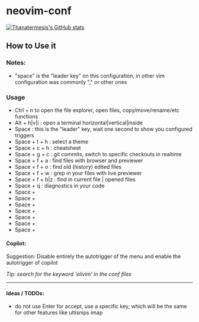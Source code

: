 # neovim-conf

[![Thanatermesis's GitHub stats](https://github-readme-stats.vercel.app/api?username=Thanatermesis&count_private=true&show_icons=true&theme=tokyonight&range=all_time)](https://github.com/anuraghazra/github-readme-stats)


## How to Use it
### Notes:
* "space" is the "leader key" on this configuration, in other vim configuration was commonly "," or other ones
 
### Usage
* Ctrl + n to open the file explorer, open files, copy/move/rename/etc functions
* Alt + h|v|i : open a terminal horizontal|vertical|inside
* Space : this is the "leader" key, wait one second to show you configured triggers
* Space + t + h : select a theme
* Space + c + h : cheatsheet
* Space + g + c : git commits, switch to specific checkouts in realtime
* Space + f + a : find files with browser and previewer
* Space + f + o : find old (history) edited files
* Space + f + w : grep in your files with live previewer
* Space + f + b|z : find in current file | opened files
* Space + q : diagnostics in your code
* Space + 
* Space + 
* Space + 
* Space + 
* Space + 
* Space + 
* Space + 

#### Copilot:
Suggestion: Disable entirely the autotrigger of the menu and enable the autotrigger of copilot

_Tip: search for the keyword 'elivim' in the conf files_


------


#### Ideas / TODOs:
- do not use Enter for accept, use a specific key, which will be the same for other features like ultisnips
    imap <silent><script><expr> <C-J> copilot#Accept("\<CR>")
    let g:copilot_no_tab_map = v:true

- [ ] Wow ChatGPT full featured plugin: https://github.com/jackMort/ChatGPT.nvim

- Add a toggle of autosuggestions: :lua  require("copilot.suggestion").toggle_auto_trigger()
    - also show :Copilot status   in the notification window
- Important, be updated from this needed WIP feature: https://githubnext.com/projects/copilot-view/
- [ ] A hotkey to close "all" opened windows (quickfix, tagbar, etc...) in one shot (or use Space+x ?)


### BUGS:
- [X] Something in our configs makes that when we :split, and close one buffer, the highlight of the actual linenumber is lost
- [ ] BASH syntax: Make sure the issue is with the bash syntax and not with the bash LSP first, if so, /usr/lib/elive-tools/functions shows false positives, report them to https://github.com/nvim-treesitter/nvim-treesitter/issues?q=is%3Aissue+is%3Aopen+bash  - or better: https://github.com/tree-sitter/tree-sitter-bash/issues
- [X] j & k in Normal mode scrolls as normal lines, we want to scroll real lines instead (at least me)
    - it is not a bug because it doesn't happens when pressing 10k or similar, description link included
- [X] Terminals are not working correctly, you need to press "i" in order to start on insert mode, I think some new plugin is causing this
- [X] Termianls include the visual line when you reopen them, this is annoying, maybe the visual line should be removed entirely because with Specs is not much more needed too
- [X] Nvim consumes some cpu, why? try disabling some plugins to find the one causing the issue
- [X] in autocomplete, if there's a snippet and we want to autocommplete the word the cannot trigger it unless the menu is open, this can be annoying, so we may need to reconfigure the <c-j> key to if expandable... else fallback()
- [X] when a text is copied or deleted, it is saved to the clipboard, this is very annoying in normal vim usage because we only want to do that when ctrl+c for example
- [ ] Bash: only LSP to files that has /bin/bash, similar to the "env" conf but only for bash, this avoids source files to be LSPized like mkdeb controls

### Bugs (possible) to check:
- [ ] fonts compatibility? over terminology, urxvt, ssh, tmux, etc
- [X] syntax working for special files: c (improved, equivalentinvim vim-syntax-extra), edc, markdown, asciidoc
- [X] Showing tabs can be annoying especially when copying the text, check vimrc conf to compare
    - set a hotkey to remove all visuals (linenumbers, tabs, etc) and to re-enable them

#### Plugins
- [X] PHP & Javascript good support
    * make sure to include the best support for "php and JavaScript, mostly VueJS"
    * equivalentinvim spf13/PIV ?
    * equivalentinvim pangloss/vim-javascript ?
- [X] Error reporting
    - with the notification plugin and similar features
- [ ] Snippets:
   - [ ] comp-nvim-lsp : https://youtu.be/h4g0m0Iwmys?t=256
   - equivalentinvim: ultisnips, with own snippets for codes and mapping of locations with predefined values
   - UltiSnips integration: https://github.com/quangnguyen30192/cmp-nvim-ultisnips
   - converter: https://github.com/smjonas/snippet-converter.nvim
- [X] Copilot.~~vim~~lua
- [X] Copilot cmp: https://github.com/zbirenbaum/copilot-cmp
    - Alternative! TABNINE! wtf seems better: https://www.tabnine.com/ - https://github.com/tzachar/cmp-tabnine
- [X] Execute-on-save: this is a pretty need thing, research a plugin that triggers a user specified action when its saved
    - use this one https://github.com/stevearc/overseer.nvim
- [ ] Autocomplete: equivalentinvim: supertab, neocomplcache, youcompleteme
    - see the example of "supertab" to change the cmp behaviour: https://www.lazyvim.org/configuration/examples
    - list of plugins for nvim-cmp: https://github.com/hrsh7th/nvim-cmp/wiki/List-of-sources#miscellaneous
- [X] faster moving: equivalentinvim: easymotion
    * https://github.com/phaazon/hop.nvim <-- selected
    * sneak.vim
    * better: https://github.com/ggandor/lightspeed.nvim
    * another, sucesor: https://github.com/ggandor/leap.nvim - demo: https://avimitin.github.io/nvim/cursor-movement.html
    * many more options: https://github.com/rockerBOO/awesome-neovim#motion
    * fuzzy and funny too: https://github.com/ripxorip/aerojump.nvim
- [X] file management: NvChad has it
    * equivalentinvim "ctrlp" & "ctrlp-funky" features?
    * equivalentinvim "nerdtree" features?
- [X] fuzzy-finder feature, NvChad has it?
- [X] equivalentinvim TagList: surce code browser with tags in a panel (functions, variables, etc)
- [X] support for EDC and PHP files
- [X] Alignator of code, equivalentinvim is vim-easy-align & tabular: http://vimcasts.org/episodes/aligning-text-with-tabular-vim/
    * others: vim-easy-align, tabular, etc
- [X] Grep feature to equivalent to search between the project, buffers, etc... (NvChad has it i think)
    * realtime, fuzzy-finder required, see ",fu" in elive-vim
- [X] Show the definition prototype (like C headers) while typing, equivalentinvim echofunc
- [X] Welcome page for neovim, new users running (guide/tutorial) it or simply running it without parameters, equivalentinvim vim-startify
    - [ ] We need a welcome / tutorial / guide function or similar, pointing to a website maybe
        - instead, open the youtube video tutorial is a good alternative
- [X] Syntax checker / validator, equivalentinvim Syntastic
    - [X] We can use LSPs for that
    - other ones are needed or we have enough with LSP? ask @deon
- [X] Comment / uncomment blocks, already included in NvChad? equivalentinvim nerdcommenter
- [X] Blink when search, equivalentinvim 'git://github.com/Elive/vim-bling'
- [X] EFL integration, equivalentinvim 'git://git.enlightenment.org/editors/vim-configs.git'
- [-] Multiple cursors edition, equivalentinvim vim-multiple-cursors
- [ ] Extra textblock and textobjs definitions?
- [-] Undo Tree feature (multiple undo histories), equivalentinvim undotree - update: not needed / never used
- [X] powerline like bar, equivalentinvim vim-airline, NvChad has it?
- [-] location push-pop feature, better if includes visual marks, equivalentinvim vim-kangaroo
- [-] Show what is going to be replaced with %s/foo/bar while typing, equivalentinvim vim-over
- [X] Visualize HEX colors and names, equivalentinvim vim-coloresque - included in NvChad
- [X] Markdown and Asciidoc support (syntax, syntax checker, etc), also a previewer:
- [-] Preview (render) of things like markwon, equivalentinvim vim-preview
- [-] Preview https://neovimcraft.com/plugin/iamcco/markdown-preview.nvim/index.html
- [X] Show shitty M$ buggy newlines
- [X] Show syntax hilight names, equivalentinvim synstack
    - we used a specific plugin for the TODOs and similar entries
- [X] Show and fix whitespacing errors
- [X] Feature to "sudo save" file when no permissions
- [X] Show the cursor cuc & cul when switching windows
- [X] EFL full support & EDC
- [X] Beacon - cursor jump on change, to see whare it is https://github.com/DanilaMihailov/beacon.nvim
    - switched to a better and faster one
- [X] Hilight other similar words than the one in the cursor: https://github.com/RRethy/vim-illuminate
    * highlist other names like the one in cursor: https://www.reddit.com/r/neovim/comments/10xf7s0/localhighlightnvim_blazing_fast_highlight_of_word/
- [X]  matchup: https://github.com/andymass/vim-matchup#features
- [ ] Improved visuals with Dressing https://github.com/stevearc/dressing.nvim
* [X] Notifications, wow! https://github.com/rcarriga/nvim-notify

### CMP
- [X] Include a signatures autocompletion if is already not included: https://github.com/hrsh7th/cmp-nvim-lsp-signature-help

### Must have ones:
* Command (vim commands) completion! as in https://github.com/Avimitin/nvim#Gallery
### Alternatives:
* tagbar:
    - https://github.com/simrat39/symbols-outline.nvim
    - https://github.com/liuchengxu/vista.vim
    - https://github.com/stevearc/aerial.nvim

### TODO confs to add:
* [X] Tabufline: have the Tabs opened by default in colapsed mode so that the feature can be seen and used (try: :tabnew )
    - use Ctrl + t now
* [X] relative numbers in auto mode: https://github.com/nkakouros-original/numbers.nvim
* "surround" actions, similar to pressing ""
    - tpope/vim-surround works, but not the hotkey, no idea why, search another plugin for surround actions?
    - mini.surround
* [X] make telescope style bordered, but we need to set a better theme bg for it first
* [X] pulse cursor when search: https://github.com/inside/vim-search-pulse
* menu / autocompletion, works with Up and Down keys
* [X] move all the plugin's keymaps to their section, so that if the plugin is disabled, its keymaps too, but also to show it correctly in the cheatsheet

### Wishlist
* Trouble - A pretty list for showing diagnostics, references, telescope results, quickfix and location lists to help you solve all the trouble your code is causing. - https://github.com/folke/trouble.nvim
* Hover - a plugin that shows things when you mouse-over words: https://github.com/lewis6991/hover.nvim
* Rename - it renames varnames or functions correctly in all the code like in 
    - https://github.com/smjonas/inc-rename.nvim
    - which one it uses? maybe let's use this? https://gist.github.com/RaafatTurki/64d89abf326e9fce6eb717f7c1f8a97e
* pastebins: https://github.com/rktjmp/paperplanes.nvim
- [X] search anything in a cheatsheet https://github.com/sudormrfbin/cheatsheet.nvim - Telescope keymaps
* collaborative editor (easy & fast) ? 
* better search and replace for all the project: https://github.com/ray-x/sad.nvim
    - search/replace between multiple files: https://github.com/nvim-pack/nvim-spectre
* emoji picker: https://github.com/ziontee113/icon-picker.nvim
- [X] move easly blocks: https://github.com/matze/vim-move
* macro manager: https://github.com/ecthelionvi/NeoComposer.nvim
- [X] regexplainer https://github.com/bennypowers/nvim-regexplainer
* MUCH MORE: https://github.com/rockerBOO/awesome-neovim

### GIT features
- [ ] git complete suite ? https://github.com/ray-x/forgit.nvim
- [ ] Git powerful integration, equivalentinvim vim-fugitive
    * gitk gui? equivalentinvim gitv
* Git searchigns https://github.com/aaronhallaert/advanced-git-search.nvim
- [ ] implement "delta" in the OS for diff features

### Voice commands
Using Vim from voice can be amazing and it helps knowing how to use it, see this demo: https://youtu.be/TEBMlXRjhZY , maybe we can use a plugin like:
- [ ] https://github.com/eyalk11/nvim-voicerec - + give a comment on the reddit guy: https://www.reddit.com/r/neovim/comments/132c36x/nvimvoicerec_add_speechtotext_to_neovim_useful/

### Other Frameworks to try:
- https://www.lazyvim.org/keymaps
- https://github.com/ecosse3/nvim  - comment from https://www.reddit.com/r/neovim/comments/135zudx/what_neovim_configuration_is_this/
- https://github.com/nvim-lua/kickstart.nvim
- https://github.com/ray-x/nvim

### Research
- WOW big setup, try and see: https://github.com/ray-x/nvim
* https://dev.to/iggredible/what-is-inside-my-vimrc-3ob7

### web dev
- https://github.com/ray-x/web-tools.nvim

### LSP related Wishlist
- keymaps, ideas, plugins, etc: https://www.lazyvim.org/keymaps#lsp
- note: we used syntastic, which I think is not needed with lsp?
* https://github.com/ray-x/navigator.lua
* https://github.com/ray-x/lsp_signature.nvim
* installer: https://github.com/williamboman/nvim-lsp-installer
- DUP - [ ] comp-nvim-lsp : https://youtu.be/h4g0m0Iwmys?t=256
Hover/Signature with borders
    https://github.com/mattleong/CosmicNvim/blob/main/lua/cosmic/lsp/init.lua
Rename popup with highlighted prompt and borders
    https://github.com/mattleong/CosmicNvim/blob/main/lua/cosmic/core/theme/ui.lua
Diagnostics with borders
    https://github.com/mattleong/CosmicNvim/blob/main/lua/cosmic/lsp/diagnostics.lua#L5
Code actions (using Telescope)
    https://github.com/mattleong/CosmicNvim/blob/main/lua/cosmic/core/navigation/init.lua#L70
- Symbols? from https://youtu.be/stqUbv-5u2s?t=342 -> https://github.com/nvim-lua/kickstart.nvim/blob/master/init.lua#L382

### Code, debug, quality, etc...
* https://github.com/utilyre/barbecue.nvim
* GDB directly on nvim editing the code failing: https://github.com/sakhnik/nvim-gdb - demo: https://asciinema.org/a/134144
* DAP: https://github.com/mfussenegger/nvim-dap   INFO : https://www.lazyvim.org/plugins/extras/dap.core
    + https://github.com/jay-babu/mason-nvim-dap.nvim
    + https://github.com/rcarriga/nvim-dap-ui
    + https://github.com/theHamsta/nvim-dap-virtual-text

### Ideas:
* Use F5 for reloading the editor and its confs?

### Hotkeys
- [ ] REMAP THEM in a more intuitive way, let's get some ideas:
    - FIRST: check other frameworks to see their mappings ideas
        - lunarvim
        - https://www.lazyvim.org/keymaps
    - https://i.redd.it/7lgao7z2okwa1.png
- [X] F1-F7 should be the same as how elive-vim config is, switch between :buffer and show line.
    * replaced by Tab and Shift-Tab which is much more friendly and uses less keys
- [X] F12: pastetoggle
    - not needed, better feature implemented
- [X] hotkeys to tabularize based in symbols like (, =, etc
- [X] Ctrl+s to save, Ctrl+q to quit?
- [X] Ctrl+c in visual to copy a text, set it to clipboard instead of default

### Colorschemes:
* themes editor https://github.com/rktjmp/lush.nvim
* another one https://github.com/lifepillar/vim-colortemplate
- [ ] Elive monokai colorscheme has no competition, but it needs to be migrated to the NvChad code which is different
    - compare values with https://vscodethemes.com/e/jonesnc.molokayo/molokayo?language=javascript
- [ ] Make a RetroWave theme too which can look really cool? (wip)
    - https://vscodethemes.com/e/maxenceblanc.sia-synthwave/sia-synthwave-colour-theme?language=javascript
    - https://vscodethemes.com/e/nexxai.material-synthwave-vscode/material-synthwave?language=javascript
- [ ] Hacker colorscheme based on common "cyan" values like on this piece of video (take the colorscheme from it, include red & green as in the movies): https://youtu.be/-uleG_Vecis?t=581
- [ ] Include other selections?
- https://github.com/metalelf0/jellybeans-nvim
- use the grays values like https://github.com/Avimitin/nvim/blob/master/docs/images/kanagawa.png
- try to create a colorscheme with only the terminal colors modified to match our terminal colors (alt + i, run "colores" )

### Tutorials
- [ ] https://github.com/tjdevries/train.nvim

### Offtopic
* jokes: https://github.com/tjdevries/config_manager/blob/master/xdg_config/nvim/autoload/jokes.vim


### Optimizations
- verify the startup speed time after everything is set up to see how good it works: https://www.reddit.com/r/neovim/comments/10e6ex7/what_is_your_neovim_load_time/
    - https://github.com/dstein64/vim-startuptime



### Howtos:

* NvChad Introduction: https://youtu.be/Mtgo-nP_r8Y
* NvChad docs: https://nvchad.com/docs/quickstart/install
* NeoVim from Scratch (a guided tutorial of NeoVim customization and plugins): https://www.youtube.com/watch?v=ctH-a-1eUME&list=PLhoH5vyxr6Qq41NFL4GvhFp-WLd5xzIzZ
* converting viml to lua: https://www.imaginaryrobots.net/posts/2021-04-17-converting-vimrc-to-lua/
* VimL to Lua: https://vonheikemen.github.io/devlog/tools/configuring-neovim-using-lua/
* another howto https://www.meetgor.com/neovim-vimscript-to-lua/
* nvim lua guide https://github.com/RicardoRien/nvim-lua-guide/blob/master/README.esp.md
* Vim Regex (and other nices articles) https://dev.to/iggredible/learning-vim-regex-26ep
* Some LSP codes introduction: https://www.youtube.com/watch?v=stqUbv-5u2s


